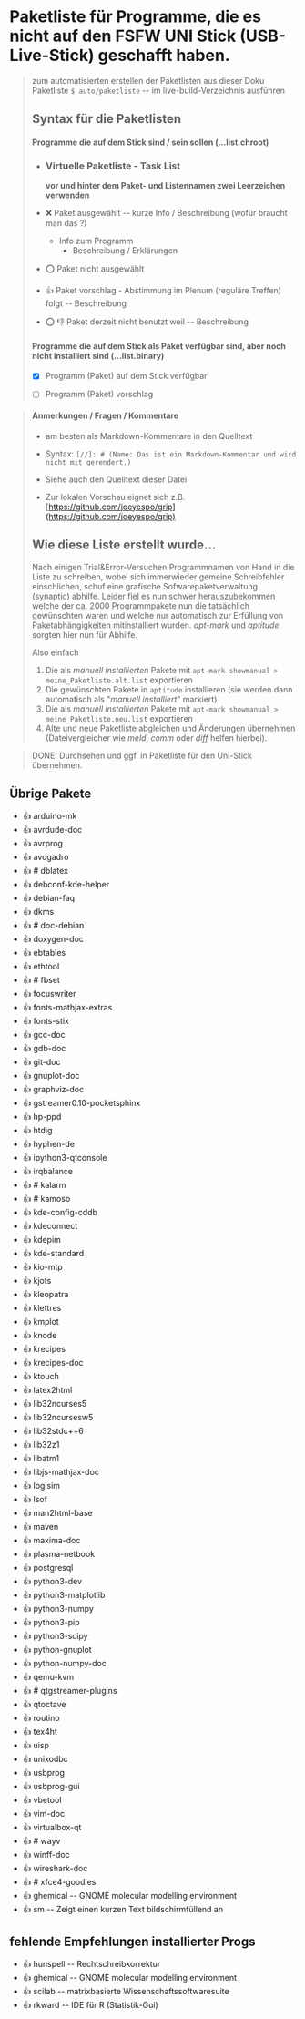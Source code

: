 [//]: # (Das ist ein Markdown-Kommentar; Text wird nicht gerendert)
[//]: # (Carsten: Vorschlag: wir können diese Syntax nutzen, um Kommentare in die Liste zu schreiben, ohne die Markdown-Synax zu zerstören.)


# Paketliste für Programme, die es nicht auf den FSFW UNI Stick (USB-Live-Stick) geschafft haben.

>  zum automatisierten erstellen der Paketlisten aus dieser Doku Paketliste
>  ` $ auto/paketliste `   --  im live-build-Verzeichnis ausführen
>
>
> ##  Syntax für die Paketlisten
>
> #### Programme die auf dem Stick sind / sein sollen (...list.chroot)
>
> - ###  Virtuelle Paketliste  - Task List
>
>     __vor und hinter dem Paket- und Listennamen zwei Leerzeichen verwenden__
>
> - :x:  Paket ausgewählt  -- kurze Info / Beschreibung (wofür braucht man das ?)
>	- Info zum Programm
>	  - Beschreibung / Erklärungen
>
> - :o:  Paket nicht ausgewählt
>
> - :+1:  Paket vorschlag - Abstimmung im Plenum (reguläre Treffen) folgt 	-- Beschreibung
>
> - :o: :-1:  Paket derzeit nicht benutzt weil 	-- Beschreibung
>
> #### Programme die auf dem Stick als Paket verfügbar sind, aber noch nicht installiert sind (...list.binary)
>
> - [x]  Programm (Paket) auf dem Stick verfügbar 
>
> - [ ]  Programm (Paket) vorschlag 
>
[//]: # (Carsten: Ich verstehe noch nicht ganz den Sinn, Pakete auf dem Stick vorzuhalten, aber sie noch nicht zu installieren)
[//]: # (Gerd: Firmware, Treiber z.B. Grafik Nvidia gibt es in verschiedenen varianten und können untereinander kollidieren, leichteres anpassen auch ohne Netz - nur im "persistence mode" bleiben die geänderten Einstellung erhalten )
>
> #### Anmerkungen / Fragen / Kommentare
> - am besten als Markdown-Kommentare in den Quelltext
> - Syntax:
>  `[//]: # (Name: Das ist ein Markdown-Kommentar und wird nicht mit gerendert.)`
>
> - Siehe auch den Quelltext dieser Datei
> - Zur lokalen Vorschau eignet sich z.B. [https://github.com/joeyespo/grip](https://github.com/joeyespo/grip)
> 
> ## Wie diese Liste erstellt wurde...
> 
> Nach einigen Trial&Error-Versuchen Programmnamen von Hand in die Liste zu schreiben, wobei sich immerwieder gemeine Schreibfehler einschlichen, schuf eine grafische Sofwarepaketverwaltung (synaptic) abhilfe. Leider fiel es nun schwer herauszubekommen welche der ca. 2000 Programmpakete nun die tatsächlich gewünschten waren und welche nur automatisch zur Erfüllung von Paketabhängigkeiten mitinstalliert wurden. *apt-mark* und *aptitude* sorgten hier nun für Abhilfe.
> 
> Also einfach
> 
> 1. Die als *manuell installierten* Pakete mit `apt-mark showmanual > meine_Paketliste.alt.list` exportieren
> 2. Die gewünschten Pakete in `aptitude` installieren (sie werden dann automatisch als "*manuell installiert*" markiert)
> 3. Die als *manuell installierten* Pakete mit `apt-mark showmanual > meine_Paketliste.neu.list` exportieren
> 3. Alte und neue Paketliste abgleichen und Änderungen übernehmen (Dateivergleicher wie *meld*, *comm* oder *diff* helfen hierbei).

> DONE: Durchsehen und ggf. in Paketliste für den Uni-Stick übernehmen.


##  Übrige Pakete

- :+1:  arduino-mk  
- :+1:  avrdude-doc  
- :+1:  avrprog  
- :+1:  avogadro  
- :+1:  # dblatex  
- :+1:  debconf-kde-helper  
- :+1:  debian-faq  
- :+1:  dkms  
- :+1:  # doc-debian  
- :+1:  doxygen-doc  
- :+1:  ebtables  
- :+1:  ethtool  
- :+1:  # fbset  
- :+1:  focuswriter  
- :+1:  fonts-mathjax-extras  
- :+1:  fonts-stix  
- :+1:  gcc-doc  
- :+1:  gdb-doc  
- :+1:  git-doc  
- :+1:  gnuplot-doc  
- :+1:  graphviz-doc  
- :+1:  gstreamer0.10-pocketsphinx  
- :+1:  hp-ppd  
- :+1:  htdig  
- :+1:  hyphen-de  
- :+1:  ipython3-qtconsole  
- :+1:  irqbalance  
- :+1:  # kalarm  
- :+1:  # kamoso  
- :+1:  kde-config-cddb  
- :+1:  kdeconnect  
- :+1:  kdepim  
- :+1:  kde-standard  
- :+1:  kio-mtp  
- :+1:  kjots  
- :+1:  kleopatra  
- :+1:  klettres  
- :+1:  kmplot  
- :+1:  knode  
- :+1:  krecipes  
- :+1:  krecipes-doc  
- :+1:  ktouch  
- :+1:  latex2html  
- :+1:  lib32ncurses5  
- :+1:  lib32ncursesw5  
- :+1:  lib32stdc++6  
- :+1:  lib32z1  
- :+1:  libatm1  
- :+1:  libjs-mathjax-doc  
- :+1:  logisim  
- :+1:  lsof  
- :+1:  man2html-base  
- :+1:  maven  
- :+1:  maxima-doc  
- :+1:  plasma-netbook  
- :+1:  postgresql  
- :+1:  python3-dev  
- :+1:  python3-matplotlib  
- :+1:  python3-numpy  
- :+1:  python3-pip  
- :+1:  python3-scipy  
- :+1:  python-gnuplot  
- :+1:  python-numpy-doc  
- :+1:  qemu-kvm  
- :+1:  # qtgstreamer-plugins  
- :+1:  qtoctave  
- :+1:  routino  
- :+1:  tex4ht  
- :+1:  uisp  
- :+1:  unixodbc  
- :+1:  usbprog  
- :+1:  usbprog-gui  
- :+1:  vbetool  
- :+1:  vim-doc  
- :+1:  virtualbox-qt  
- :+1:  # wayv  
- :+1:  winff-doc  
- :+1:  wireshark-doc  
- :+1:  # xfce4-goodies  
- :+1:  ghemical  -- GNOME molecular modelling environment
- :+1:  sm  -- Zeigt einen kurzen Text bildschirmfüllend an

##  fehlende Empfehlungen installierter Progs

- :+1:  hunspell  -- Rechtschreibkorrektur
- :+1:  ghemical  -- GNOME molecular modelling environment
- :+1:  scilab  -- matrixbasierte Wissenschaftssoftwaresuite
- :+1:  rkward  --  IDE für R (Statistik-Gui)
